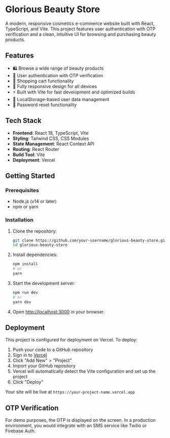 # Glorious Beauty Store

A modern, responsive cosmetics e-commerce website built with React, TypeScript, and Vite. This project features user authentication with OTP verification and a clean, intuitive UI for browsing and purchasing beauty products.

## Features

- 🛍️ Browse a wide range of beauty products
- 🔐 User authentication with OTP verification
- 🛒 Shopping cart functionality
- 📱 Fully responsive design for all devices
- ⚡ Built with Vite for fast development and optimized builds
- 🔄 LocalStorage-based user data management
- 🔄 Password reset functionality

## Tech Stack

- **Frontend**: React 18, TypeScript, Vite
- **Styling**: Tailwind CSS, CSS Modules
- **State Management**: React Context API
- **Routing**: React Router
- **Build Tool**: Vite
- **Deployment**: Vercel

## Getting Started

### Prerequisites

- Node.js (v14 or later)
- npm or yarn

### Installation

1. Clone the repository:
   ```bash
   git clone https://github.com/your-username/glorious-beauty-store.git
   cd glorious-beauty-store
   ```

2. Install dependencies:
   ```bash
   npm install
   # or
   yarn
   ```

3. Start the development server:
   ```bash
   npm run dev
   # or
   yarn dev
   ```

4. Open [http://localhost:3000](http://localhost:3000) in your browser.

## Deployment

This project is configured for deployment on Vercel. To deploy:

1. Push your code to a GitHub repository
2. Sign in to [Vercel](https://vercel.com/)
3. Click "Add New" > "Project"
4. Import your GitHub repository
5. Vercel will automatically detect the Vite configuration and set up the project
6. Click "Deploy"

Your site will be live at `https://your-project-name.vercel.app`

## OTP Verification

For demo purposes, the OTP is displayed on the screen. In a production environment, you would integrate with an SMS service like Twilio or Firebase Auth.
